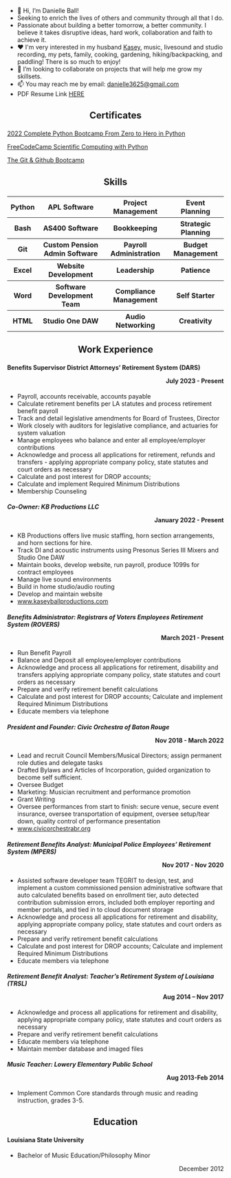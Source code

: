 - 👋 Hi, I’m Danielle Ball! 
- Seeking to enrich the lives of others and community through all that I do. 
- Passionate about building a better tomorrow, a better community. I believe it takes disruptive ideas, hard work, collaboration and faith to achieve it.
- ❤️ I'm very interested in my husband [Kasey](https://www.kaseyballproductions.com/), music, livesound and studio recording, my pets, family, cooking, gardening, hiking/backpacking, and paddling! There is so much to enjoy! 
- 💞️ I’m looking to collaborate on projects that will help me grow my skillsets. 
- 📫 You may reach me by email: danielle3625@gmail.com
- PDF Resume Link [HERE](https://drive.google.com/file/d/1_TTiMqgo5Rwoe1i7vsiqyHlzi5NS3S1z/view?usp=drivesdk)

## <p align="center"> **Certificates**
[2022 Complete Python Bootcamp From Zero to Hero in Python](https://www.udemy.com/certificate/UC-e04da9d1-289d-44db-9c1f-64631ddc5d6b/)
	
[FreeCodeCamp Scientific Computing with Python](https://freecodecamp.org/certification/danielle3625/scientific-computing-with-python-v7)

[The Git & Github Bootcamp](https://www.udemy.com/certificate/UC-c3d7ba83-316c-40ed-a787-9760bfc46cc4/)

## <p align="center"> **Skills**

<div align="center">
<table>
   <thead>
      <tr>
         <th>Python</th>
         <th>APL Software</th>
         <th>Project Management</th>
	 <th>Event Planning</th>
      </tr>
   </thead>
   <tbody>
      <tr>
         <th>Bash</th>
         <th>AS400 Software</th>
         <th>Bookkeeping</th>
	 <th>Strategic Planning</th>
      </tr>
      <tr>
         <th>Git</th>
         <th>Custom Pension Admin Software</th>
         <th>Payroll Administration</th>
	 <th>Budget Management</th>
      </tr>
      <tr>
         <th>Excel</th>
         <th>Website Development</th>
         <th>Leadership</th>
	 <th>Patience</th>
      </tr>
      <tr>
         <th>Word</th>
         <th>Software Development Team</th>
         <th>Compliance Management</th>
	 <th>Self Starter</th>
      </tr>
      <tr>
         <th>HTML</th>
         <th>Studio One DAW</th>
         <th>Audio Networking</th>
	 <th>Creativity</th>
      </tr>
   </tbody>
</table>
</div>

## <p align="center"> **Work Experience**   


#### **Benefits Supervisor District Attorneys’ Retirement System (DARS)** <p align="right">July 2023 - Present


* Payroll, accounts receivable, accounts payable
* Calculate retirement benefits per LA statutes and process retirement benefit payroll
* Track and detail legislative amendments for Board of Trustees, Director
* Work closely with auditors for legislative compliance, and actuaries for system valuation
* Manage employees who balance and enter all employee/employer contributions
* Acknowledge and process all applications for retirement, refunds and transfers - applying appropriate company policy, state statutes and court orders as necessary
* Calculate and post interest for DROP accounts;
* Calculate and implement Required Minimum Distributions
* Membership Counseling


#### _**Co-Owner: KB Productions LLC**_ <p align="right">January 2022 - Present
	
* KB Productions offers live music staffing, horn section arrangements, and horn sections for hire. 
* Track DI and acoustic instruments using Presonus Series III Mixers and Studio One DAW
* Maintain books, develop website, run payroll, produce 1099s for contract employees
* Manage live sound environments
* Build in home studio/audio routing
* Develop and maintain website
* www.kaseyballproductions.com   

#### _**Benefits Administrator: Registrars of Voters Employees Retirement System (ROVERS)**_	<p align="right"> March 2021 - Present
	
 * Run Benefit Payroll
 * Balance and Deposit all employee/employer contributions
 * Acknowledge and process all applications for retirement, disability and transfers applying appropriate company policy, state statutes and court orders as necessary
 * Prepare and verify retirement benefit calculations
 * Calculate and post interest for DROP accounts; Calculate and implement Required Minimum Distributions
 * Educate members via telephone 

#### _**President and Founder: Civic Orchestra of Baton Rouge**_	<p align="right"> Nov 2018 - March 2022 
 * Lead and recruit Council Members/Musical Directors; assign permanent role duties and delegate tasks
 * Drafted Bylaws and Articles of Incorporation, guided organization to become self sufficient. 
 * Oversee Budget
 * Marketing: Musician recruitment and performance promotion
 * Grant Writing
 * Oversee performances from start to finish: secure venue, secure event insurance, oversee transportation of equipment, oversee setup/tear down, quality control of  performance presentation
 * www.civicorchestrabr.org
		
#### _**Retirement Benefits Analyst: Municipal Police Employees’ Retirement System (MPERS)**_	<p align="right"> Nov 2017 - Nov 2020
* Assisted software developer team TEGRIT to design, test, and implement a custom commissioned pension administrative software that auto calculated benefits based on enrollment tier, auto detected contribution submission errors, included both employer reporting and member portals, and tied in to cloud document storage 
* Acknowledge and process all applications for retirement and disability, applying appropriate company policy, state statutes and court orders as necessary
* Prepare and verify retirement benefit calculations
* Calculate and post interest for DROP accounts; Calculate and implement Required Minimum Distributions
* Educate members via telephone 
				           
#### _**Retirement Benefit Analyst: Teacher’s Retirement System of Louisiana (TRSL)**_	<p align="right">	Aug 2014 – Nov 2017
* Acknowledge and process all applications for retirement and disability, applying appropriate company policy, state statutes and court orders as necessary
* Prepare and verify retirement benefit calculations
* Educate members via telephone 
* Maintain member database and imaged files	
	
#### _**Music Teacher: Lowery Elementary Public School**_	<p align="right">	Aug 2013-Feb 2014 
* Implement Common Core standards through music and reading instruction, grades 3-5.

## <p align="center"> **Education**
	
#### Louisiana State University
* Bachelor of Music Education/Philosophy Minor <p align="right">	December 2012
